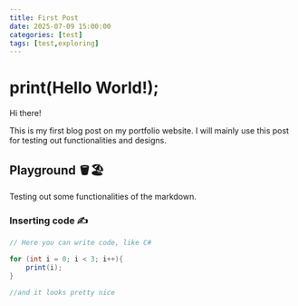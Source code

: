 ```yaml
---
title: First Post
date: 2025-07-09 15:00:00
categories: [test]
tags: [test,exploring] 
---
```



# print(Hello World!);

Hi there! 


This is my first blog post on my portfolio website. I will mainly use this post for testing out functionalities and designs.



## Playground 🪣🏖️

Testing out some functionalities of the markdown.

### Inserting code ✍️

```cs
// Here you can write code, like C#

for (int i = 0; i < 3; i++){
    print(i);
}   

//and it looks pretty nice
```


